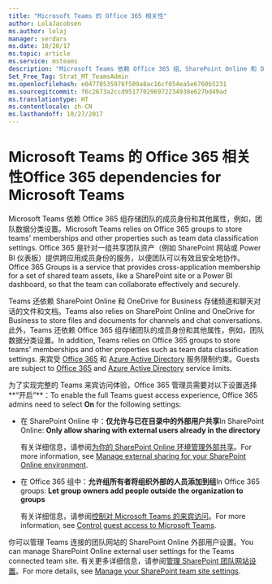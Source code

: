 ```yaml
---
title: "Microsoft Teams 的 Office 365 相关性"
author: LolaJacobsen
ms.author: lolaj
manager: serdars
ms.date: 10/20/17
ms.topic: article
ms.service: msteams
description: "Microsoft Teams 依赖 Office 365 组、SharePoint Online 和 OneDrive for Business。"
Set_Free_Tag: Strat_MT_TeamsAdmin
ms.openlocfilehash: e04770535976f509a8ac16cf054ea5e6760b5231
ms.sourcegitcommit: f6c2673a2ccd951770296972234938e627bd49ad
ms.translationtype: HT
ms.contentlocale: zh-CN
ms.lasthandoff: 10/27/2017
---
```

<a name="office-365-dependencies-for-microsoft-teams"></a><span data-ttu-id="75a40-103">Microsoft Teams 的 Office 365 相关性</span><span class="sxs-lookup"><span data-stu-id="75a40-103">Office 365 dependencies for Microsoft Teams</span></span>
===========================================

<span data-ttu-id="75a40-104">Microsoft Teams 依赖 Office 365 组存储团队的成员身份和其他属性，例如，团队数据分类设置。</span><span class="sxs-lookup"><span data-stu-id="75a40-104">Microsoft Teams relies on Office 365 groups to store teams' memberships and other properties such as team data classification settings.</span></span> <span data-ttu-id="75a40-105">Office 365 是针对一组共享团队资产（例如 SharePoint 网站或 Power BI 仪表板）提供跨应用成员身份的服务，以便团队可以有效且安全地协作。</span><span class="sxs-lookup"><span data-stu-id="75a40-105">Office 365 Groups is a service that provides cross-application membership for a set of shared team assets, like a SharePoint site or a Power BI dashboard, so that the team can collaborate effectively and securely.</span></span> 

<span data-ttu-id="75a40-106">Teams 还依赖 SharePoint Online 和 OneDrive for Business 存储频道和聊天对话的文件和文档。</span><span class="sxs-lookup"><span data-stu-id="75a40-106">Teams also relies on SharePoint Online and OneDrive for Business to store files and documents for channels and chat conversations.</span></span> <span data-ttu-id="75a40-107">此外，Teams 还依赖 Office 365 组存储团队的成员身份和其他属性，例如，团队数据分类设置。</span><span class="sxs-lookup"><span data-stu-id="75a40-107">In addition, Teams relies on Office 365 groups to store teams' memberships and other properties such as team data classification settings.</span></span> <span data-ttu-id="75a40-108">来宾受 [Office 365](https://go.microsoft.com/fwlink/p/?linkid=282347) 和 [Azure Active Directory](https://go.microsoft.com/fwlink/p/?linkid=853019) 服务限制约束。</span><span class="sxs-lookup"><span data-stu-id="75a40-108">Guests are subject to  [Office 365](https://go.microsoft.com/fwlink/p/?linkid=282347) and [Azure Active Directory](https://go.microsoft.com/fwlink/p/?linkid=853019) service limits.</span></span>
  
    
    
<span data-ttu-id="75a40-109">为了实现完整的 Teams 来宾访问体验，Office 365 管理员需要对以下设置选择**“开启”**：</span><span class="sxs-lookup"><span data-stu-id="75a40-109">To enable the full Teams guest access experience, Office 365 admins need to select **On** for the following settings:</span></span>
  
    
    

- <span data-ttu-id="75a40-110">在 SharePoint Online 中：**仅允许与已在目录中的外部用户共享**</span><span class="sxs-lookup"><span data-stu-id="75a40-110">In SharePoint Online: **Only allow sharing with external users already in the directory**</span></span>
    
    <span data-ttu-id="75a40-111">有关详细信息，请参阅[为你的 SharePoint Online 环境管理外部共享](https://support.office.com/en-us/article/Manage-external-sharing-for-your-SharePoint-Online-environment-c8a462eb-0723-4b0b-8d0a-70feafe4be85)。</span><span class="sxs-lookup"><span data-stu-id="75a40-111">For more information, see [Manage external sharing for your SharePoint Online environment](https://support.office.com/en-us/article/Manage-external-sharing-for-your-SharePoint-Online-environment-c8a462eb-0723-4b0b-8d0a-70feafe4be85).</span></span>
    
  
- <span data-ttu-id="75a40-112">在 Office 365 组中：**允许组所有者将组织外部的人员添加到组**</span><span class="sxs-lookup"><span data-stu-id="75a40-112">In Office 365 groups: **Let group owners add people outside the organization to groups**</span></span>
    
    <span data-ttu-id="75a40-113">有关详细信息，请参阅[控制对 Microsoft Teams 的来宾访问](#controlguest)。</span><span class="sxs-lookup"><span data-stu-id="75a40-113">For more information, see [Control guest access to Microsoft Teams](#controlguest).</span></span>
  

<span data-ttu-id="75a40-114">你可以管理 Teams 连接的团队网站的 SharePoint Online 外部用户设置。</span><span class="sxs-lookup"><span data-stu-id="75a40-114">You can manage SharePoint Online external user settings for the Teams connected team site.</span></span> <span data-ttu-id="75a40-115">有关更多详细信息，请参阅[管理 SharePoint 团队网站设置](https://support.office.com/en-us/article/Manage-your-SharePoint-team-site-settings-8376034d-d0c7-446e-9178-6ab51c58df42)。</span><span class="sxs-lookup"><span data-stu-id="75a40-115">For more details, see  [Manage your SharePoint team site settings](https://support.office.com/en-us/article/Manage-your-SharePoint-team-site-settings-8376034d-d0c7-446e-9178-6ab51c58df42).</span></span>